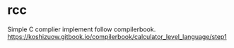 # rcc
Simple C complier implement follow compilerbook.
https://koshizuow.gitbook.io/compilerbook/calculator_level_language/step1
